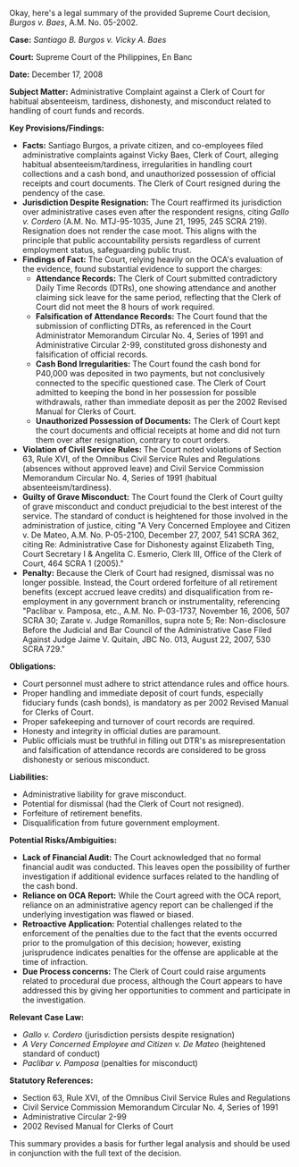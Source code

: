 Okay, here's a legal summary of the provided Supreme Court decision, *Burgos v. Baes*, A.M. No. 05-2002.

**Case:** *Santiago B. Burgos v. Vicky A. Baes*

**Court:** Supreme Court of the Philippines, En Banc

**Date:** December 17, 2008

**Subject Matter:** Administrative Complaint against a Clerk of Court for habitual absenteeism, tardiness, dishonesty, and misconduct related to handling of court funds and records.

**Key Provisions/Findings:**

*   **Facts:** Santiago Burgos, a private citizen, and co-employees filed administrative complaints against Vicky Baes, Clerk of Court, alleging habitual absenteeism/tardiness, irregularities in handling court collections and a cash bond, and unauthorized possession of official receipts and court documents. The Clerk of Court resigned during the pendency of the case.
*   **Jurisdiction Despite Resignation:** The Court reaffirmed its jurisdiction over administrative cases even after the respondent resigns, citing *Gallo v. Cordero* (A.M. No. MTJ-95-1035, June 21, 1995, 245 SCRA 219).  Resignation does not render the case moot. This aligns with the principle that public accountability persists regardless of current employment status, safeguarding public trust.
*   **Findings of Fact:** The Court, relying heavily on the OCA's evaluation of the evidence, found substantial evidence to support the charges:
    *   **Attendance Records:** The Clerk of Court submitted contradictory Daily Time Records (DTRs), one showing attendance and another claiming sick leave for the same period, reflecting that the Clerk of Court did not meet the 8 hours of work required.
    *   **Falsification of Attendance Records:** The Court found that the submission of conflicting DTRs, as referenced in the Court Administrator Memorandum Circular No. 4, Series of 1991 and Administrative Circular 2-99, constituted gross dishonesty and falsification of official records.
    *   **Cash Bond Irregularities:** The Court found the cash bond for P40,000 was deposited in two payments, but not conclusively connected to the specific questioned case. The Clerk of Court admitted to keeping the bond in her possession for possible withdrawals, rather than immediate deposit as per the 2002 Revised Manual for Clerks of Court.
    *   **Unauthorized Possession of Documents:** The Clerk of Court kept the court documents and official receipts at home and did not turn them over after resignation, contrary to court orders.
*   **Violation of Civil Service Rules:** The Court noted violations of Section 63, Rule XVI, of the Omnibus Civil Service Rules and Regulations (absences without approved leave) and Civil Service Commission Memorandum Circular No. 4, Series of 1991 (habitual absenteeism/tardiness).
*   **Guilty of Grave Misconduct:** The Court found the Clerk of Court guilty of grave misconduct and conduct prejudicial to the best interest of the service. The standard of conduct is heightened for those involved in the administration of justice, citing "A Very Concerned Employee and Citizen v. De Mateo, A.M. No. P-05-2100, December 27, 2007, 541 SCRA 362, citing Re: Administrative Case for Dishonesty against Elizabeth Ting, Court Secretary I & Angelita C. Esmerio, Clerk III, Office of the Clerk of Court, 464 SCRA 1 (2005)."
*   **Penalty:** Because the Clerk of Court had resigned, dismissal was no longer possible. Instead, the Court ordered forfeiture of all retirement benefits (except accrued leave credits) and disqualification from re-employment in any government branch or instrumentality, referencing "Paclibar v. Pamposa, etc., A.M. No. P-03-1737, November 16, 2006, 507 SCRA 30; Zarate v. Judge Romanillos, supra note 5; Re: Non-disclosure Before the Judicial and Bar Council of the Administrative Case Filed Against Judge Jaime V. Quitain, JBC No. 013, August 22, 2007, 530 SCRA 729."

**Obligations:**

*   Court personnel must adhere to strict attendance rules and office hours.
*   Proper handling and immediate deposit of court funds, especially fiduciary funds (cash bonds), is mandatory as per 2002 Revised Manual for Clerks of Court.
*   Proper safekeeping and turnover of court records are required.
*   Honesty and integrity in official duties are paramount.
*  Public officials must be truthful in filling out DTR's as misrepresentation and falsification of attendance records are considered to be gross dishonesty or serious misconduct.

**Liabilities:**

*   Administrative liability for grave misconduct.
*   Potential for dismissal (had the Clerk of Court not resigned).
*   Forfeiture of retirement benefits.
*   Disqualification from future government employment.

**Potential Risks/Ambiguities:**

*   **Lack of Financial Audit:** The Court acknowledged that no formal financial audit was conducted. This leaves open the possibility of further investigation if additional evidence surfaces related to the handling of the cash bond.
*   **Reliance on OCA Report:** While the Court agreed with the OCA report, reliance on an administrative agency report can be challenged if the underlying investigation was flawed or biased.
*   **Retroactive Application:** Potential challenges related to the enforcement of the penalties due to the fact that the events occurred prior to the promulgation of this decision; however, existing jurisprudence indicates penalties for the offense are applicable at the time of infraction.
*   **Due Process concerns:** The Clerk of Court could raise arguments related to procedural due process, although the Court appears to have addressed this by giving her opportunities to comment and participate in the investigation.

**Relevant Case Law:**

*   *Gallo v. Cordero* (jurisdiction persists despite resignation)
*   *A Very Concerned Employee and Citizen v. De Mateo* (heightened standard of conduct)
*   *Paclibar v. Pamposa* (penalties for misconduct)

**Statutory References:**

*   Section 63, Rule XVI, of the Omnibus Civil Service Rules and Regulations
*   Civil Service Commission Memorandum Circular No. 4, Series of 1991
*   Administrative Circular 2-99
*   2002 Revised Manual for Clerks of Court

This summary provides a basis for further legal analysis and should be used in conjunction with the full text of the decision.